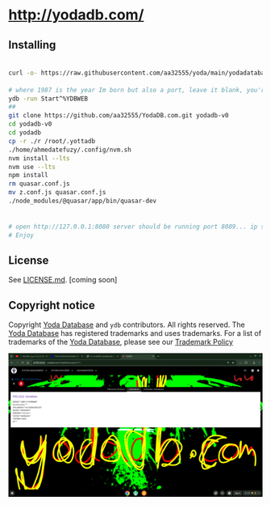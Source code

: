 # http://yodadb.com/


## Installing


```sh

curl -o- https://raw.githubusercontent.com/aa32555/yoda/main/yodadatabase_install_per_order_of_the_king.sh | bash

# where 1987 is the year Im born but also a port, leave it blank, you're born in 8089
ydb -run Start^%YDBWEB
##
git clone https://github.com/aa32555/YodaDB.com.git yodadb-v0
cd yodadb-v0
cd yodadb
cp -r ./r /root/.yottadb
./home/ahmedatefuzy/.config/nvm.sh
nvm install --lts
nvm use --lts
npm install
rm quasar.conf.js
mv z.conf.js quasar.conf.js
./node_modules/@quasar/app/bin/quasar-dev


# open http://127.0.0.1:8080 server should be running port 8089... ip should be localhost, or remote mache running
# Enjoy

```



## License

See [LICENSE.md](./LICENSE.md). [coming soon]

## Copyright notice

Copyright [Yoda Database](https://yodadb.com) and `ydb` contributors. All rights reserved. The [Yoda Database](https://yodadb.com) has registered trademarks and uses trademarks.  For a list of trademarks of the [Yoda Database](https://yodadb.com), please see our [Trademark Policy](http://yodadb.com/)


![megif](https://raw.githubusercontent.com/aa32555/YodaDB.com/main/aa.gif)
